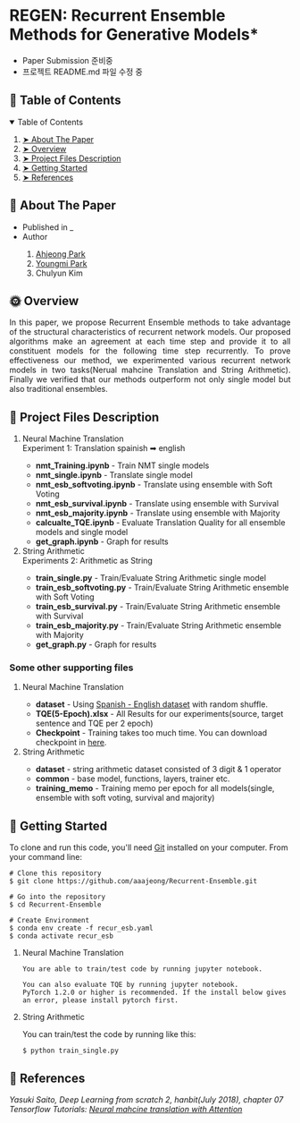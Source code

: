 # REGEN: Recurrent Ensemble Methods for Generative Models*

- Paper Submission 준비중
- 프로젝트 README.md 파일 수정 중




<!-- TABLE OF CONTENTS -->
<h2 id="table-of-contents"> 📖 Table of Contents</h2>

<details open="open">
  <summary>Table of Contents</summary>
  <ol>
    <li><a href="#about-the-paper"> ➤ About The Paper</a></li>
    <li><a href="#overview"> ➤ Overview</a></li>
    <li><a href="#project-files-description"> ➤ Project Files Description</a></li>
    <li><a href="#getting-started"> ➤ Getting Started</a></li>
    <li><a href="#references"> ➤ References</a></li>
  </ol>
</details>


<!-- ABOUT THE PAPER -->
<h2 id="about-the-paper"> 📝 About The Paper</h2>

<p align="justify"> 
<ul>
	<li> Published in _ </li>
	<li> Author </li>
	<ol>
	<li><a href="https://github.com/aaajeong">Ahjeong Park</a></li>
	<li><a href="https://github.com/Youngmi-Park">Youngmi Park</a></li>
	<li>Chulyun Kim </li>
	</ol>
</ul>
</p>

<!-- OVERVIEW -->
<h2 id="overview"> 🌞 Overview</h2>

<p align="justify"> 
In this paper, we propose Recurrent Ensemble methods to take advantage of the structural characteristics of recurrent network models. Our proposed algorithms make an agreement at each time step and provide it to all constituent models for the following time step recurrently. To prove effectiveness our method, we experimented various recurrent network models in two tasks(Nerual mahcine Translation and String Arithmetic). Finally we verified that our methods outperform not only single model but also traditional ensembles.</p>

<!-- PROJECT FILES DESCRIPTION -->
<h2 id="project-files-description"> 💾 Project Files Description</h2>
<ol>
<li>Neural Machine Translation</li>
Experiment 1: Translation spainish ➡ english
<ul>
<li><b>nmt_Training.ipynb</b> - Train NMT single models</li>
<li><b>nmt_single.ipynb</b> - Translate single model</li>
<li><b>nmt_esb_softvoting.ipynb</b> - Translate using ensemble with Soft Voting</li>
<li><b>nmt_esb_survival.ipynb</b> - Translate using ensemble with Survival</li>
<li><b>nmt_esb_majority.ipynb</b> - Translate using ensemble with Majority</li>
<li><b>calcualte_TQE.ipynb</b> - Evaluate Translation Quality for all ensemble models and single model</li>
<li><b>get_graph.ipynb</b> - Graph for results</li>
</ul>
<li>String Arithmetic</li>
Experiments 2: Arithmetic as String
<ul>
<li><b>train_single.py</b> - Train/Evaluate String Arithmetic single model</li>
<li><b>train_esb_softvoting.py</b> - Train/Evaluate String Arithmetic ensemble with Soft Voting</li>
<li><b>train_esb_survival.py</b> - Train/Evaluate String Arithmetic ensemble with Survival</li>
<li><b>train_esb_majority.py</b> - Train/Evaluate String Arithmetic ensemble with Majority</li>
<li><b>get_graph.py</b> - Graph for results</li>
</ul>
</ol>


<h3>Some other supporting files</h3>
<ol>
<li>Neural Machine Translation</li>
<ul>
<li><b>dataset</b> - Using <a href = "http://www.manythings.org/anki/">Spanish - English dataset</a> with random shuffle.</li>
<li><b>TQE(5-Epoch).xlsx</b> - All Results for our experiments(source, target sentence and TQE per 2 epoch)</li>
<li><b>Checkpoint</b> - Training takes too much time. You can download checkpoint in <a href = "https://drive.google.com/drive/folders/1JyyEol3SmREQok6fJ5RqrtkRUPRMwMry?usp=sharing">here</a>.</li>
</ul>
<li>String Arithmetic</li>
<ul>
<li><b>dataset</b> - string arithmetic dataset consisted of 3 digit & 1 operator</li>
<li><b>common</b> - base model, functions, layers, trainer etc.</li>
<li><b>training_memo</b> - Training memo per epoch for all models(single, ensemble with soft voting, survival and majority)</li>
</ul>
</ol>

<!-- GETTING STARTED -->
<h2 id="getting-started"> 📖 Getting Started</h2>
<p>To clone and run this code, you'll need <a href = "https://git-scm.com">Git</a> installed on your computer. From your command line:</p>

    # Clone this repository
    $ git clone https://github.com/aaajeong/Recurrent-Ensemble.git
    
    # Go into the repository
    $ cd Recurrent-Ensemble
    
    # Create Environment
    $ conda env create -f recur_esb.yaml
    $ conda activate recur_esb
    
    
<ol>
<li>Neural Machine Translation</li>
<pre><code>You are able to train/test code by running jupyter notebook.</code></pre>
<pre><code>You can also evaluate TQE by running jupyter notebook.
PyTorch 1.2.0 or higher is recommended. If the install below gives an error, please install pytorch first. </code></pre>
<li>String Arithmetic</li>
<p>You can train/test the code by running like this:
<pre><code>$ python train_single.py</code></pre>
</ol>

<!-- REFERENCES -->
<h2 id="references"> 📖 References</h2>
<i>Yasuki Saito, Deep Learning from scratch 2, hanbit(July 2018), chapter 07</i>
<br>
<i>Tensorflow Tutorials: <a href = 
"https://github.com/tensorflow/text/blob/master/docs/tutorials/nmt_with_attention.ipynb">Neural mahcine translation with Attention</a></i>
